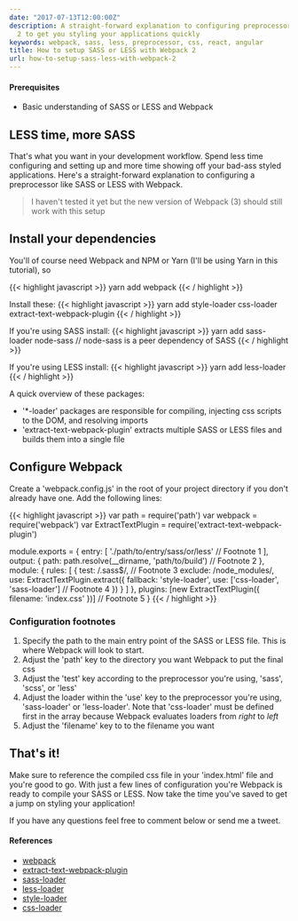 ```yaml
---
date: "2017-07-13T12:00:00Z"
description: A straight-forward explanation to configuring preprocessors with Webpack
  2 to get you styling your applications quickly
keywords: webpack, sass, less, preprocessor, css, react, angular
title: How to setup SASS or LESS with Webpack 2
url: how-to-setup-sass-less-with-webpack-2
---
```


#### Prerequisites
- Basic understanding of SASS or LESS and Webpack

## LESS time, more SASS

That's what you want in your development workflow. Spend less time configuring and setting up and more time showing off your bad-ass styled applications. Here's a straight-forward explanation to configuring a preprocessor like SASS or LESS with Webpack.

> I haven't tested it yet but the new version of Webpack (3) should still work with this setup

## Install your dependencies

You'll of course need Webpack and NPM or Yarn (I'll be using Yarn in this tutorial), so

{{< highlight javascript >}}
yarn add webpack
{{< / highlight >}}

Install these:
{{< highlight javascript >}}
yarn add style-loader css-loader extract-text-webpack-plugin
{{< / highlight >}}

If you're using SASS install:
{{< highlight javascript >}}
yarn add sass-loader node-sass
// node-sass is a peer dependency of SASS
{{< / highlight >}}

If you're using LESS install:
{{< highlight javascript >}}
yarn add less-loader
{{< / highlight >}}

A quick overview of these packages:

- '*-loader' packages are responsible for compiling, injecting css scripts to the DOM, and resolving imports
- 'extract-text-webpack-plugin' extracts multiple SASS or LESS files and builds them into a single file

## Configure Webpack

Create a 'webpack.config.js' in the root of your project directory if you don't already have one. Add the following lines:

{{< highlight javascript >}}
var path = require('path')
var webpack = require('webpack')
var ExtractTextPlugin = require('extract-text-webpack-plugin')

module.exports = {
  entry: [
    './path/to/entry/sass/or/less' // Footnote 1
  ],
  output: {
    path: path.resolve(__dirname, 'path/to/build') // Footnote 2
  },
  module: {
    rules: [
      {
        test: /\.sass$/, // Footnote 3
        exclude: /node_modules/,
        use: ExtractTextPlugin.extract({
          fallback: 'style-loader',
          use: ['css-loader', 'sass-loader'] // Footnote 4
        })
      }
    ]
  },
  plugins: [new ExtractTextPlugin({ filename: 'index.css' })] // Footnote 5
}
{{< / highlight >}}

### Configuration footnotes

 1. Specify the path to the main entry point of the SASS or LESS file. This is where Webpack will look to start.
 1. Adjust the 'path' key to the directory you want Webpack to put the final css
 1. Adjust the 'test' key according to the preprocessor you're using, 'sass', 'scss', or 'less'
 1. Adjust the loader within the 'use' key to the preprocessor you're using, 'sass-loader' or 'less-loader'. Note that 'css-loader' must be defined first in the array because Webpack evaluates loaders from *right* to *left*
 1. Adjust the 'filename' key to to the filename you want

## That's it!

Make sure to reference the compiled css file in your 'index.html' file and you're good to go. With just a few lines of configuration you're Webpack is ready to compile your SASS or LESS. Now take the time you've saved to get a jump on styling your application!

If you have any questions feel free to comment below or send me a tweet.

#### References

- [webpack](https://webpack.js.org/configuration/)
- [extract-text-webpack-plugin](https://github.com/webpack-contrib/extract-text-webpack-plugin)
- [sass-loader](https://github.com/webpack-contrib/sass-loader)
- [less-loader](https://github.com/webpack-contrib/less-loader)
- [style-loader](https://github.com/webpack-contrib/style-loader)
- [css-loader](https://github.com/webpack-contrib/css-loader)
